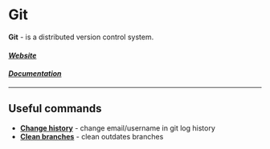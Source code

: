 # Git

**Git** - is a distributed version control system.

#### [*Website*](https://git-scm.com/)

#### [*Documentation*](https://git-scm.com/doc/)

---

## Useful commands

* **[Change history](/git/change-history.md)** - change email/username in git log history
* **[Clean branches](/git/clean-branches.md)** - clean outdates branches